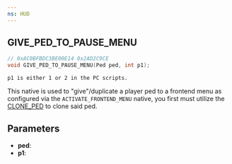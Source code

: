 ```yaml
---
ns: HUD
---
```

## GIVE_PED_TO_PAUSE_MENU

```c
// 0xAC0BFBDC3BE00E14 0x2AD2C9CE
void GIVE_PED_TO_PAUSE_MENU(Ped ped, int p1);
```

```
p1 is either 1 or 2 in the PC scripts.  
```


This native is used to "give"/duplicate a player ped to a frontend menu as configured via the `ACTIVATE_FRONTEND_MENU` native, you first must utilize the [CLONE_PED](#_0xEF29A16337FACADB) to clone said ped.


## Parameters
* **ped**: 
* **p1**: 

